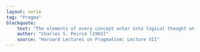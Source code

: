 ```yaml
---
layout: serie
tag: "Pragma"
blockquote:
    text: "The elements of every concept enter into logical thought at the gate of perception and make their exit at the gate of purposive action"
    author: "Charles S. Peirce [1903]"
    source: "Harvard Lectures on Pragmatism: Lecture VII"
---
```


